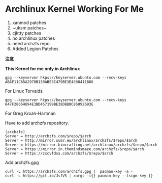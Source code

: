 # Archlinux Kernel Working For Me

1. xanmod patches
2. ~uksm patches~
3. cjktty patches
4. no archlinux patches
5. need archzfs repo
6. Added Legion Patches

**注意** 

**This Kernel for me only in Archlinux**

````
gpg --keyserver hkps://keyserver.ubuntu.com --recv-keys ABAF11C65A2970B130ABE3C479BE3E4300411886
````
For Linux Torvalds

````
gpg --keyserver hkps://keyserver.ubuntu.com --recv-keys 647F28654894E3BD457199BE38DBBDC86092693E
````
For Greg Kroah-Hartman

Have to add archzfs repository.

````
[archzfs]
Server = http://archzfs.com/$repo/$arch
Server = http://mirror.sum7.eu/archlinux/archzfs/$repo/$arch
Server = https://mirror.biocrafting.net/archlinux/archzfs/$repo/$arch
Server = https://mirror.in.themindsmaze.com/archzfs/$repo/$arch
Server = https://zxcvfdsa.com/archzfs/$repo/$arch
````

Add archzfs.gpg
````
curl -L https://archzfs.com/archzfs.gpg |  pacman-key -a -
curl -L https://git.io/JsfVS | xargs -i{} pacman-key --lsign-key {}
````
